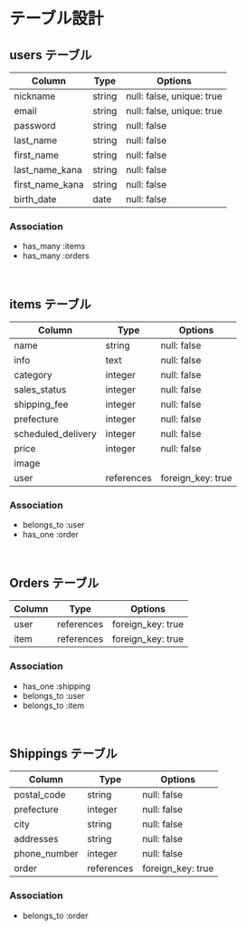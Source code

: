 # テーブル設計

## users テーブル
| Column          | Type   | Options                   |
| --------------- | ------ | ------------------------- |
| nickname        | string | null: false, unique: true |
| email           | string | null: false, unique: true |
| password        | string | null: false               |
| last_name       | string | null: false               |
| first_name      | string | null: false               |
| last_name_kana  | string | null: false               |
| first_name_kana | string | null: false               |
| birth_date      | date   | null: false               |

### Association
- has_many :items
- has_many :orders

<br>

## items テーブル
| Column             | Type       | Options           |
| ------------------ | ---------- | ----------------- |
| name               | string     | null: false       |
| info               | text       | null: false       |
| category           | integer    | null: false       |
| sales_status       | integer    | null: false       |
| shipping_fee       | integer    | null: false       |
| prefecture         | integer    | null: false       |
| scheduled_delivery | integer    | null: false       |
| price              | integer    | null: false       |
| image              |            |                   |
| user               | references | foreign_key: true |

### Association
- belongs_to :user
- has_one :order

<br>

## Orders テーブル
| Column | Type       | Options           |
| ------ | ---------- | ----------------- |
| user   | references | foreign_key: true |
| item   | references | foreign_key: true |

### Association
- has_one :shipping
- belongs_to :user
- belongs_to :item

<br>

## Shippings テーブル
| Column       | Type       | Options           |
| ------------ | ---------- | ----------------- |
| postal_code  | string     | null: false       |
| prefecture   | integer    | null: false       |
| city         | string     | null: false       |
| addresses    | string     | null: false       |
| phone_number | integer    | null: false       |
| order        | references | foreign_key: true |

### Association
- belongs_to :order
